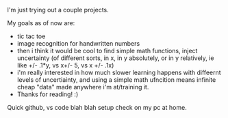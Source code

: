 I'm just trying out a couple projects.

My goals as of now are:

* tic tac toe
* image recognition for handwritten numbers
* then i think it would be cool to find simple math functions, inject uncertainty (of different sorts, in x, in y absolutely, or in y relatively, ie like +/- .1*y, vs x+/- 5, vs x +/- .1x)
* i'm really interested in how much slower learning happens with diffeernt levels of uncertiainty, and using a simple math ufncition means infinite cheap "data" made anywhere i'm at/training it.
* Thanks for reading! :)

Quick github, vs code blah blah setup check on my pc at home.